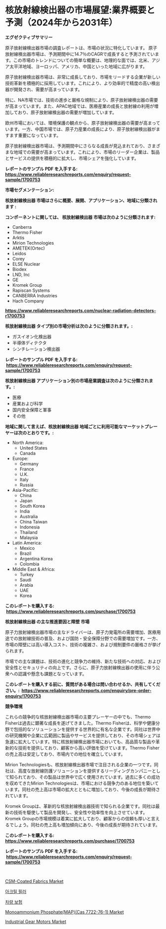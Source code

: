 <p><h1>核放射線検出器の市場展望:業界概要と予測（2024年から2031年）</h1></p><p><strong>エグゼクティブサマリー</strong></p>
<p><p>原子放射線検出器市場の調査レポートは、市場の状況に特化しています。 原子放射線検出器市場は、予測期間中に14.7％のCAGRで成長すると予測されています。この市場のトレンドについての簡単な概要は、地理的な面では、北米、アジア太平洋地域、ヨーロッパ、アメリカ、中国といった地域に広がります。</p><p>原子放射線検出器市場は、非常に成長しており、市場をリードする企業が新しい技術革新を積極的に採用しています。これにより、より効率的で精度の高い検出器が開発され、需要が高まっています。</p><p>特に、NA市場では、技術の進歩と厳格な規制により、原子放射線検出器の需要が高まっています。また、APAC地域では、医療産業の成長と放射線の利用が増加しており、原子放射線検出器の需要が増加しています。</p><p>欧州市場においては、環境保護の観点から、原子放射線検出器の需要が高まっています。一方、中国市場では、原子力産業の成長により、原子放射線検出器がますます重要になっています。</p><p>原子放射線検出器市場は、予測期間中にさらなる成長が見込まれており、さまざまな地域での需要が高まっています。これにより、市場のリーダー企業は、製品とサービスの提供を積極的に拡大し、市場シェアを強化しています。</p></p>
<p><strong>レポートのサンプル PDF を入手する: <a href="https://www.reliableresearchreports.com/enquiry/request-sample/1700753">https://www.reliableresearchreports.com/enquiry/request-sample/1700753</a></strong></p>
<p><strong>市場セグメンテーション:</strong></p>
<p><strong> 核放射線検出器 市場はさらに概要、展開、アプリケーション、地域に分類されます :</strong></p>
<p><strong>コンポーネントに関しては、 核放射線検出器 市場は次のように分類されます: &nbsp;</strong></p>
<p><ul><li>Canberra</li><li>Thermo Fisher</li><li>Arktis</li><li>Mirion Technologies</li><li>AMETEK(Ortec)</li><li>Leidos</li><li>Corey</li><li>ELSE Nuclear</li><li>Biodex</li><li>LND, Inc</li><li>GE</li><li>Kromek Group</li><li>Rapiscan Systems</li><li>CANBERRA Industries</li><li>Hach Company</li></ul></p>
<p><strong><a href="https://www.reliableresearchreports.com/nuclear-radiation-detectors-r1700753">https://www.reliableresearchreports.com/nuclear-radiation-detectors-r1700753</a></strong></p>
<p><strong> 核放射線検出器 タイプ別の市場分析は次のように分類されます。:</strong></p>
<p><ul><li>ガスイオン化検出器</li><li>半導体ディテクタ</li><li>シンチレーション検出器</li></ul></p>
<p><strong>レポートのサンプル PDF を入手する: &nbsp;<a href="https://www.reliableresearchreports.com/enquiry/request-sample/1700753">https://www.reliableresearchreports.com/enquiry/request-sample/1700753</a></strong></p>
<p><strong> 核放射線検出器 アプリケーション別の市場産業調査は次のように分類されます。:</strong></p>
<p><ul><li>医療</li><li>産業および科学</li><li>国内安全保障と軍事</li><li>その他</li></ul></p>
<p><strong>地域に関して言えば、核放射線検出器 地域ごとに利用可能なマーケットプレーヤーは次のとおりです。:</strong></p>
<p><ul>
    <li>
        North America:
        <ul>
            <li>United States</li>
            <li>Canada</li>
        </ul>
    </li>
    <li>
        Europe:
        <ul>
            <li>Germany</li>
            <li>France</li>
            <li>U.K.</li>
            <li>Italy</li>
            <li>Russia</li>
        </ul>
    </li>
    <li>
        Asia-Pacific:
        <ul>
            <li>China</li>
            <li>Japan</li>
            <li>South Korea</li>
            <li>India</li>
            <li>Australia</li>
            <li>China Taiwan</li>
            <li>Indonesia</li>
            <li>Thailand</li>
            <li>Malaysia</li>
        </ul>
    </li>
    <li>
        Latin America:
        <ul>
            <li>Mexico</li>
            <li>Brazil</li>
            <li>Argentina Korea</li>
            <li>Colombia</li>
        </ul>
    </li>
    <li>
        Middle East & Africa:
        <ul>
            <li>Turkey</li>
            <li>Saudi</li>
            <li>Arabia</li>
            <li>UAE</li>
            <li>Korea</li>
        </ul>
    </li>
    </ul></p>
<p><strong>このレポートを購入する: &nbsp;<a href="https://www.reliableresearchreports.com/purchase/1700753">https://www.reliableresearchreports.com/purchase/1700753</a></strong></p>
<p><strong>核放射線検出器 の主な推進要因と障壁 市場</strong></p>
<p><p>原子力放射線検出器市場の主なドライバーは、原子力発電所の需要増加、医療用途での放射線技術の普及、および国防・安全保障分野での需要増加です。一方、市場の障壁には高い導入コスト、技術の複雑さ、および規制要件の厳格さが挙げられます。</p><p>市場での主な課題は、技術の進化と競争力の維持、新たな技術への対応、および安全性とセキュリティの向上です。さらに、原子力放射線検出器の使用に伴う公衆への認識や懸念も課題となっています。</p></p>
<p><strong>このレポートを購入する前に、質問がある場合は問い合わせるか、共有してください。:&nbsp; <a href="https://www.reliableresearchreports.com/enquiry/pre-order-enquiry/1700753">https://www.reliableresearchreports.com/enquiry/pre-order-enquiry/1700753</a></strong></p>
<p><strong>競争環境</strong></p>
<p><p>これらの競争的な核放射線検出器市場の主要プレーヤーの中でも、Thermo Fisherは過去に顕著な成長を遂げてきました。Thermo Fisherは、科学や健康分野で包括的なソリューションを提供する世界的に有名な企業です。同社は世界中の研究機関や企業に広範囲に製品やサービスを提供しており、その市場シェアは急速に拡大しています。特に核放射線検出器市場においても、高品質な製品や革新的な技術を提供しており、顧客から高い評価を受けています。Thermo Fisherの売上高は安定しており、市場内での地位を確立しています。</p><p>Mirion Technologiesも、核放射線検出器市場で注目される企業の一つです。同社は、高度な放射線防護ソリューションを提供するリーディングカンパニーとして知られており、その製品は世界中で広く使用されています。過去に多くの成功を収めてきたMirion Technologiesは、市場における競争力のある地位を築いています。同社の売上高は市場の拡大とともに増加しており、今後の成長が期待されています。</p><p>Kromek Groupは、革新的な核放射線検出器技術で知られる企業です。同社は最新の技術を駆使して製品を開発し、安全性や効率性を向上させています。Kromek Groupの市場規模は着実に拡大しており、顧客からの信頼も厚いと言えるでしょう。同社の売上高も増加傾向にあり、今後の成長が期待されています。</p></p>
<p><strong>このレポートを購入する: &nbsp; <a href="https://www.reliableresearchreports.com/purchase/1700753">https://www.reliableresearchreports.com/purchase/1700753</a></strong></p>
<p><strong>レポートのサンプル PDF を入手する: &nbsp;<a href="https://www.reliableresearchreports.com/enquiry/request-sample/1700753">https://www.reliableresearchreports.com/enquiry/request-sample/1700753</a></strong><strong></strong></p>
<p>&nbsp;</p>
<p><p><a href="https://www.linkedin.com/pulse/csm-coated-fabrics-market-research-report-forecasted-period-9q1ee?trackingId=tjQnomiISWZyF26Q%2F8Impg%3D%3D">CSM-Coated Fabrics Market</a></p><p><a href="https://github.com/RichardLueilwitz787/Market-Research-Report-List-1/blob/main/483980924934.md">아크릴 필러</a></p><p><a href="https://medium.com/@rowanmaggio/%EC%9E%90%EB%8F%99%EC%B0%A8-%EB%B3%B4%ED%97%98-%EC%8B%9C%EC%9E%A5-%EA%B7%9C%EB%AA%A8%EB%8A%94-%EC%84%B8%EA%B3%84-%EC%82%B0%EC%97%85%EC%97%90%EC%84%9C-%EC%B5%9C%EC%A0%81%EC%9D%98-%EB%A7%88%EC%BC%80%ED%8C%85-%EC%B1%84%EB%84%90%EC%9D%84-%EB%B3%B4%EC%97%AC%EC%A4%8D%EB%8B%88%EB%8B%A4-ecd68ed1e535">차량 보험</a></p><p><a href="https://www.linkedin.com/pulse/global-monoammonium-phosphatemapcas-7722-76-1-market-size-q3onc?trackingId=9e%2FGqaeoQ%2FPJRAPuGDdSbQ%3D%3D">Monoammonium Phosphate(MAP)(Cas 7722-76-1) Market</a></p><p><a href="https://github.com/Sherrillcrooksxa8i18ucf2m/Market-Research-Report-List-2/blob/main/industrial-gear-motors-market.md">Industrial Gear Motors Market</a></p></p>